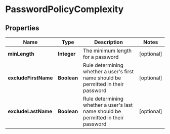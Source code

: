 

# PasswordPolicyComplexity


## Properties

| Name | Type | Description | Notes |
|------------ | ------------- | ------------- | -------------|
|**minLength** | **Integer** | The minimum length for a password |  [optional] |
|**excludeFirstName** | **Boolean** | Rule determining whether a user&#39;s first name should be permitted in their password |  [optional] |
|**excludeLastName** | **Boolean** | Rule determining whether a user&#39;s last name should be permitted in their password |  [optional] |



